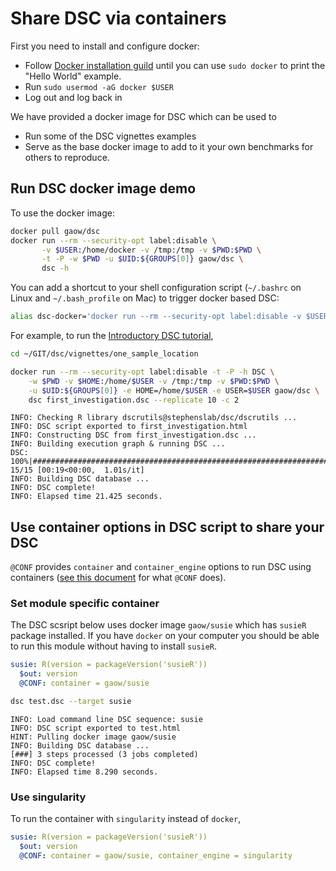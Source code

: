 # Share DSC via containers

First you need to install and configure docker:
- Follow [Docker installation guild](https://www.docker.com/community-edition) until you can use `sudo docker` to print the "Hello World" example.
- Run `sudo usermod -aG docker $USER`
- Log out and log back in

We have provided a docker image for DSC which can be used to

- Run some of the DSC vignettes examples
- Serve as the base docker image to add to it your own benchmarks for others to reproduce.

## Run DSC docker image demo

To use the docker image:

```bash
docker pull gaow/dsc
docker run --rm --security-opt label:disable \
       -v $USER:/home/docker -v /tmp:/tmp -v $PWD:$PWD \
       -t -P -w $PWD -u $UID:${GROUPS[0]} gaow/dsc \
       dsc -h
```

You can add a shortcut to your shell configuration script (`~/.bashrc` on Linux and `~/.bash_profile` on Mac) to trigger docker based DSC:

```bash
alias dsc-docker='docker run --rm --security-opt label:disable -v $USER:/home/docker -v /tmp:/tmp -v $PWD:$PWD -t -P -w $PWD -u $UID:${GROUPS[0]} gaow/dsc dsc'
```

For example, to run the [Introductory DSC tutorial](../tutorials/Intro_DSC.html),

```bash
cd ~/GIT/dsc/vignettes/one_sample_location
```

```bash
docker run --rm --security-opt label:disable -t -P -h DSC \
    -w $PWD -v $HOME:/home/$USER -v /tmp:/tmp -v $PWD:$PWD \
    -u $UID:${GROUPS[0]} -e HOME=/home/$USER -e USER=$USER gaow/dsc \
    dsc first_investigation.dsc --replicate 10 -c 2
```

```
INFO: Checking R library dscrutils@stephenslab/dsc/dscrutils ...
INFO: DSC script exported to first_investigation.html
INFO: Constructing DSC from first_investigation.dsc ...
INFO: Building execution graph & running DSC ...
DSC: 100%|######################################################################| 15/15 [00:19<00:00,  1.01s/it]
INFO: Building DSC database ...
INFO: DSC complete!
INFO: Elapsed time 21.425 seconds.
```

## Use container options in DSC script to share your DSC

`@CONF` provides `container` and `container_engine` options to run DSC using containers ([see this document](DSC_Execution) for what `@CONF` does).

### Set module specific container

The DSC scsript below uses docker image `gaow/susie` which has `susieR` package installed. If you have `docker` on your computer you should be able to run
this module without having to install `susieR`.

```yaml
susie: R(version = packageVersion('susieR'))
  $out: version
  @CONF: container = gaow/susie
```

```bash
dsc test.dsc --target susie
```

```
INFO: Load command line DSC sequence: susie
INFO: DSC script exported to test.html
HINT: Pulling docker image gaow/susie
INFO: Building DSC database ...
[###] 3 steps processed (3 jobs completed)
INFO: DSC complete!
INFO: Elapsed time 8.290 seconds.
```

### Use singularity

To run the container with `singularity` instead of `docker`,

```yaml
susie: R(version = packageVersion('susieR'))
  $out: version
  @CONF: container = gaow/susie, container_engine = singularity
```